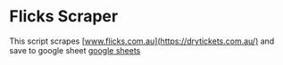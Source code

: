 # Flicks Scraper

This script scrapes [www.flicks.com.au](https://drytickets.com.au/) and save to google sheet [google sheets](https://docs.google.com/spreadsheets/d/1fMD-Ld9LOn8LctXuaFYywv3mY_LugjS1syd-bCizer0/edit?pli=1&gid=1789520897#gid=1789520897)

